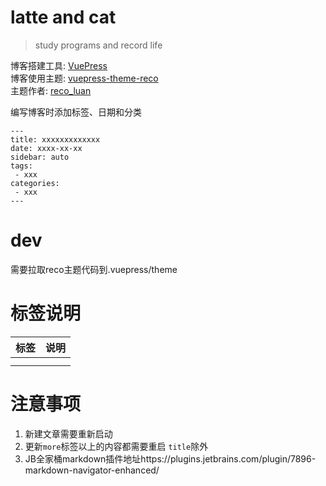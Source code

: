 # latte and cat

> study programs and record life

博客搭建工具: [VuePress](https://vuepress.vuejs.org/zh/)  
博客使用主题: [vuepress-theme-reco](https://vuepress-theme-reco.recoluan.com/)  
主题作者: [reco_luan](https://github.com/recoluan)

编写博客时添加标签、日期和分类
```
---
title: xxxxxxxxxxxxx
date: xxxx-xx-xx
sidebar: auto
tags:
 - xxx
categories:
 - xxx
---
```

# dev

需要拉取reco主题代码到.vuepress/theme




# 标签说明
| 标签   |  说明  |
|:---|:---|
|    |    |
|    |    |






# 注意事项
1. 新建文章需要重新启动
2. 更新`more`标签以上的内容都需要重启 `title`除外
3. JB全家桶markdown插件地址https://plugins.jetbrains.com/plugin/7896-markdown-navigator-enhanced/
